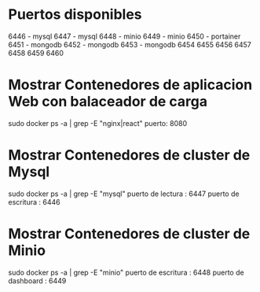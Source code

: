 # Puertos disponibles

6446 - mysql
6447 - mysql
6448 - minio
6449 - minio
6450 - portainer
6451 - mongodb
6452 - mongodb
6453 - mongodb
6454
6455
6456
6457
6458
6459
6460


# Mostrar Contenedores de aplicacion Web con balaceador de carga

 sudo docker ps -a | grep -E "nginx|react"
 puerto: 8080


# Mostrar Contenedores de cluster de Mysql

 sudo docker ps -a | grep -E "mysql"
 puerto de lectura   : 6447
 puerto de escritura : 6446


# Mostrar Contenedores de cluster de Minio

 sudo docker ps -a | grep -E "minio"
 puerto de escritura : 6448
 puerto de dashboard : 6449

